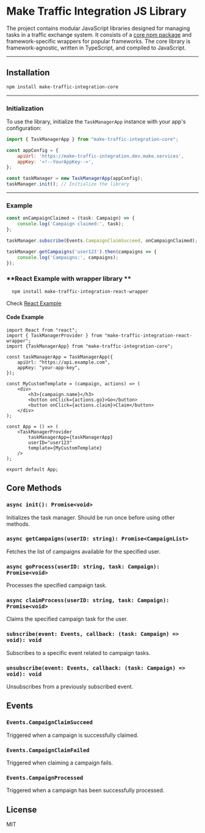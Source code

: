 # Make Traffic Integration JS Library

The project contains modular JavaScript libraries designed for managing tasks in a traffic exchange system. 
It consists of a [core npm package](https://www.npmjs.com/package/make-traffic-integration-core) and framework-specific 
wrappers for popular frameworks. 
The core library is framework-agnostic, written in TypeScript, and compiled to JavaScript.

---

## **Installation**

```bash
npm install make-traffic-integration-core
```

---

### **Initialization**
To use the library, initialize the `TaskManagerApp` instance with your app's configuration:

```javascript
import { TaskManagerApp } from "make-traffic-integration-core";

const appConfig = {
    apiUrl: 'https://make-traffic-integration.dev.make.services',
    appKey: '<!--YourAppKey-->',
};

const taskManager = new TaskManagerApp(appConfig);
taskManager.init(); // Initialize the library
```

---

### Example
```typescript
const onCampaignClaimed = (task: Campaign) => {
    console.log('Campaign claimed:', task);
};

taskManager.subscribe(Events.CampaignClaimSucceed, onCampaignClaimed);

taskManager.getCampaigns('user123').then(campaigns => {
    console.log('Campaigns:', campaigns);
});
```


### **React Example with wrapper library **
```bash
  npm install make-traffic-integration-react-wrapper
```

Check [React Example](./examples/react-app/README.md)

#### Code Example

```tsx
import React from "react";
import { TaskManagerProvider } from "make-traffic-integration-react-wrapper";
import {TaskManagerApp} from "make-traffic-integration-core";

const taskManagerApp = TaskManagerApp({
    apiUrl: "https://api.example.com",
    appKey: "your-app-key",
});

const MyCustomTemplate = (campaign, actions) => (
    <div>
        <h3>{campaign.name}</h3>
        <button onClick={actions.go}>Go</button>
        <button onClick={actions.claim}>Claim</button>
    </div>
);

const App = () => (
    <TaskManagerProvider
        taskManagerApp={taskManagerApp}
        userID="user123"
        template={MyCustomTemplate}
    />
);

export default App;
```

## Core Methods

### `async init(): Promise<void>`
Initializes the task manager. Should be run once before using other methods.

### `async getCampaigns(userID: string): Promise<CampaignList>`
Fetches the list of campaigns available for the specified user.

### `async goProcess(userID: string, task: Campaign): Promise<void>`
Processes the specified campaign task.

### `async claimProcess(userID: string, task: Campaign): Promise<void>`
Claims the specified campaign task for the user.

### `subscribe(event: Events, callback: (task: Campaign) => void): void`
Subscribes to a specific event related to campaign tasks.

### `unsubscribe(event: Events, callback: (task: Campaign) => void): void`
Unsubscribes from a previously subscribed event.

## Events

### `Events.CampaignClaimSucceed`
Triggered when a campaign is successfully claimed.

### `Events.CampaignClaimFailed`
Triggered when claiming a campaign fails.

### `Events.CampaignProcessed`
Triggered when a campaign has been successfully processed.

## License
MIT

